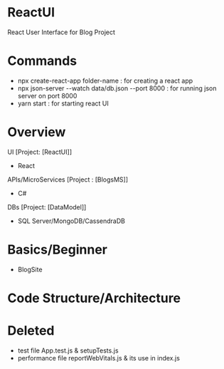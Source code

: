 # ReactUI
React User Interface for Blog Project

# Commands
- npx create-react-app folder-name : for creating a react app
- npx json-server --watch data/db.json --port 8000 : for running json server on port 8000
- yarn start : for starting react UI

# Overview
UI [Project: [ReactUI]]
- React

APIs/MicroServices [Project : [BlogsMS]]
- C#

DBs [Project: [DataModel]]
- SQL Server/MongoDB/CassendraDB

# Basics/Beginner 
- BlogSite

# Code Structure/Architecture
# Deleted 
- test file App.test.js & setupTests.js
- performance file reportWebVitals.js & its use in index.js
